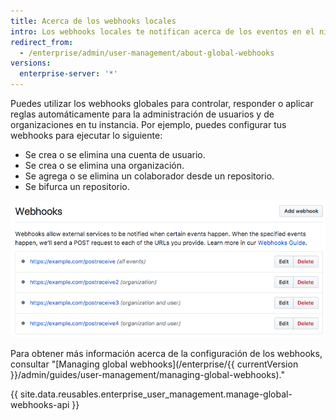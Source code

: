 ```yaml
---
title: Acerca de los webhooks locales
intro: Los webhooks locales te notifican acerca de los eventos en el nivel de instancia.
redirect_from:
  - /enterprise/admin/user-management/about-global-webhooks
versions:
  enterprise-server: '*'
---
```


Puedes utilizar los webhooks globales para controlar, responder o aplicar reglas automáticamente para la administración de usuarios y de organizaciones en tu instancia. Por ejemplo, puedes configurar tus webhooks para ejecutar lo siguiente:
- Se crea o se elimina una cuenta de usuario.
- Se crea o se elimina una organización.
- Se agrega o se elimina un colaborador desde un repositorio.
- Se bifurca un repositorio.

![Listado de webhooks globales](/assets/images/enterprise/site-admin-settings/list-of-global-webhooks.png)

Para obtener más información acerca de la configuración de los webhooks, consultar "[Managing global webhooks](/enterprise/{{ currentVersion }}/admin/guides/user-management/managing-global-webhooks)."

{{ site.data.reusables.enterprise_user_management.manage-global-webhooks-api }}
